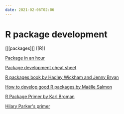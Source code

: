 ```yaml
---
date: 2021-02-06T02:06
---
```


# R package development

[[[packages]]]
[[R]]


[Package in an hour](https://www.pipinghotdata.com/posts/2020-10-25-your-first-r-package-in-1-hour/)

[Package development cheat sheet](https://rawgit.com/rstudio/cheatsheets/master/package-development.pdf)

[R packages book by Hadley Wickham and Jenny Bryan](https://r-pkgs.org/)

[How to develop good R packages by Maëlle Salmon](https://masalmon.eu/2017/12/11/goodrpackages/)

[R Package Primer by Karl Broman](https://kbroman.org/pkg_primer/)

[Hilary Parker's primer](https://hilaryparker.com/2014/04/29/writing-an-r-package-from-scratch/)
